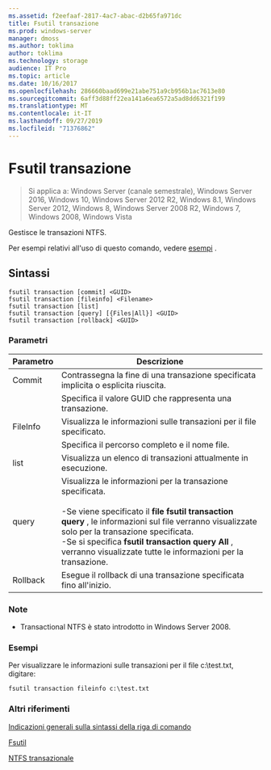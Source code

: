```yaml
---
ms.assetid: f2eefaaf-2817-4ac7-abac-d2b65fa971dc
title: Fsutil transazione
ms.prod: windows-server
manager: dmoss
ms.author: toklima
author: toklima
ms.technology: storage
audience: IT Pro
ms.topic: article
ms.date: 10/16/2017
ms.openlocfilehash: 286660baad699e21abe751a9cb956b1ac7613e80
ms.sourcegitcommit: 6aff3d88ff22ea141a6ea6572a5ad8dd6321f199
ms.translationtype: MT
ms.contentlocale: it-IT
ms.lasthandoff: 09/27/2019
ms.locfileid: "71376862"
---
```

# <a name="fsutil-transaction"></a>Fsutil transazione
>Si applica a: Windows Server (canale semestrale), Windows Server 2016, Windows 10, Windows Server 2012 R2, Windows 8.1, Windows Server 2012, Windows 8, Windows Server 2008 R2, Windows 7, Windows 2008, Windows Vista

Gestisce le transazioni NTFS.

Per esempi relativi all'uso di questo comando, vedere [esempi](#BKMK_examples) .

## <a name="syntax"></a>Sintassi

```
fsutil transaction [commit] <GUID>
fsutil transaction [fileinfo] <Filename>
fsutil transaction [list]
fsutil transaction [query] [{Files|All}] <GUID>
fsutil transaction [rollback] <GUID>
```

### <a name="parameters"></a>Parametri

| Parametro  |                                                                                                                                                     Descrizione                                                                                                                                                     |
|------------|---------------------------------------------------------------------------------------------------------------------------------------------------------------------------------------------------------------------------------------------------------------------------------------------------------------------|
|   Commit   |                                                                                                                      Contrassegna la fine di una transazione specificata implicita o esplicita riuscita.                                                                                                                      |
|   <GUID>   |                                                                                                                               Specifica il valore GUID che rappresenta una transazione.                                                                                                                               |
|  FileInfo  |                                                                                                                              Visualizza le informazioni sulle transazioni per il file specificato.                                                                                                                               |
| <Filename> |                                                                                                                                         Specifica il percorso completo e il nome file.                                                                                                                                          |
|    list    |                                                                                                                                 Visualizza un elenco di transazioni attualmente in esecuzione.                                                                                                                                  |
|   query    | Visualizza le informazioni per la transazione specificata.<br /><br />-Se viene specificato il **file fsutil transaction query** , le informazioni sul file verranno visualizzate solo per la transazione specificata.<br />-Se si specifica **fsutil transaction query All** , verranno visualizzate tutte le informazioni per la transazione. |
|  Rollback  |                                                                                                                                Esegue il rollback di una transazione specificata fino all'inizio.                                                                                                                                 |

### <a name="remarks"></a>Note

-   Transactional NTFS è stato introdotto in Windows Server 2008.

### <a name="BKMK_examples"></a>Esempi
Per visualizzare le informazioni sulle transazioni per il file c:\test.txt, digitare:

```
fsutil transaction fileinfo c:\test.txt  
```

### <a name="additional-references"></a>Altri riferimenti
[Indicazioni generali sulla sintassi della riga di comando](Command-Line-Syntax-Key.md)

[Fsutil](Fsutil.md)

[NTFS transazionale](https://go.microsoft.com/fwlink/?LinkID=165402)


